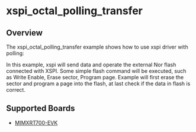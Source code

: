 # xspi_octal_polling_transfer

## Overview
The xspi_octal_polling_transfer example shows how to use xspi driver with polling:

In this example, xspi will send data and operate the external Nor flash connected with XSPI. Some simple flash command
will be executed, such as Write Enable, Erase sector, Program page.
Example will first erase the sector and program a page into the flash, at last check if the data in flash is correct.

## Supported Boards
- [MIMXRT700-EVK](../../../../_boards/mimxrt700evk/driver_examples/xspi/octal/polling_transfer/example_board_readme.md)
